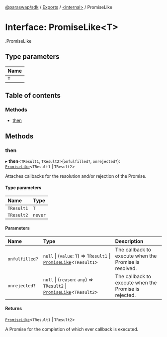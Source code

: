 [@paraswap/sdk](../README.md) / [Exports](../modules.md) / [<internal\>](../modules/internal_.md) / PromiseLike

# Interface: PromiseLike<T\>

[<internal>](../modules/internal_.md).PromiseLike

## Type parameters

| Name |
| :------ |
| `T` |

## Table of contents

### Methods

- [then](internal_.PromiseLike.md#then)

## Methods

### then

▸ **then**<`TResult1`, `TResult2`\>(`onfulfilled?`, `onrejected?`): [`PromiseLike`](internal_.PromiseLike.md)<`TResult1` \| `TResult2`\>

Attaches callbacks for the resolution and/or rejection of the Promise.

#### Type parameters

| Name | Type |
| :------ | :------ |
| `TResult1` | `T` |
| `TResult2` | `never` |

#### Parameters

| Name | Type | Description |
| :------ | :------ | :------ |
| `onfulfilled?` | ``null`` \| (`value`: `T`) => `TResult1` \| [`PromiseLike`](internal_.PromiseLike.md)<`TResult1`\> | The callback to execute when the Promise is resolved. |
| `onrejected?` | ``null`` \| (`reason`: `any`) => `TResult2` \| [`PromiseLike`](internal_.PromiseLike.md)<`TResult2`\> | The callback to execute when the Promise is rejected. |

#### Returns

[`PromiseLike`](internal_.PromiseLike.md)<`TResult1` \| `TResult2`\>

A Promise for the completion of which ever callback is executed.
